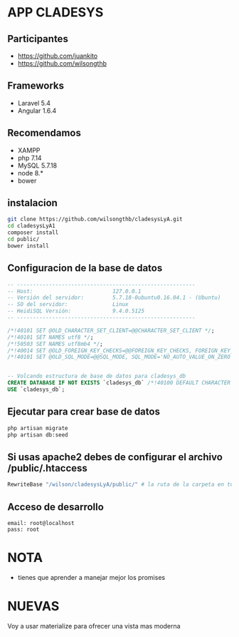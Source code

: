 # APP CLADESYS

## Participantes
* https://github.com/juankito
* https://github.com/wilsongthb

## Frameworks
* Laravel 5.4
* Angular 1.6.4

## Recomendamos
* XAMPP
* php 7.14
* MySQL 5.7.18
* node 8.*
* bower


## instalacion
~~~sh
git clone https://github.com/wilsongthb/cladesysLyA.git
cd cladesysLyA1
composer install
cd public/
bower install
~~~

## Configuracion de la base de datos
~~~sql
-- --------------------------------------------------------
-- Host:                         127.0.0.1
-- Versión del servidor:         5.7.18-0ubuntu0.16.04.1 - (Ubuntu)
-- SO del servidor:              Linux
-- HeidiSQL Versión:             9.4.0.5125
-- --------------------------------------------------------

/*!40101 SET @OLD_CHARACTER_SET_CLIENT=@@CHARACTER_SET_CLIENT */;
/*!40101 SET NAMES utf8 */;
/*!50503 SET NAMES utf8mb4 */;
/*!40014 SET @OLD_FOREIGN_KEY_CHECKS=@@FOREIGN_KEY_CHECKS, FOREIGN_KEY_CHECKS=0 */;
/*!40101 SET @OLD_SQL_MODE=@@SQL_MODE, SQL_MODE='NO_AUTO_VALUE_ON_ZERO' */;


-- Volcando estructura de base de datos para cladesys_db
CREATE DATABASE IF NOT EXISTS `cladesys_db` /*!40100 DEFAULT CHARACTER SET utf8mb4 COLLATE utf8mb4_unicode_ci */;
USE `cladesys_db`;
~~~


## Ejecutar para crear base de datos
~~~sh
php artisan migrate
php artisan db:seed
~~~

## Si usas apache2 debes de configurar el archivo /public/.htaccess
~~~sh
RewriteBase "/wilson/cladesysLyA/public/" # la ruta de la carpeta en tu servidor
~~~

## Acceso de desarrollo
~~~
email: root@localhost
pass: root
~~~

# NOTA
* tienes que aprender a manejar mejor los promises

# NUEVAS
Voy a usar materialize para ofrecer una vista mas moderna